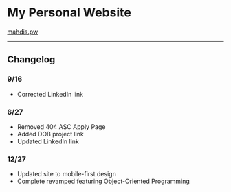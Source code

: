 # My Personal Website  
[mahdis.pw](https://shaddyjr.github.io/mahdiSite)

---

## Changelog
### 9/16
- Corrected LinkedIn link

### 6/27
- Removed 404 ASC Apply Page
- Added DOB project link
- Updated LinkedIn link

### 12/27
- Updated site to mobile-first design
- Complete revamped featuring Object-Oriented Programming
